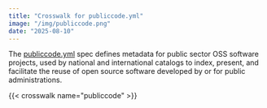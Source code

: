 ```yaml
---
title: "Crosswalk for publiccode.yml"
image: "/img/publiccode.png"
date: "2025-08-10"
---
```


The [publiccode.yml](https://github.com/publiccodeyml/publiccode.yml) spec defines metadata for public sector OSS software projects, used by national and international catalogs to index, present, and facilitate the reuse of open source software developed by or for public administrations.

{{< crosswalk name="publiccode" >}}
